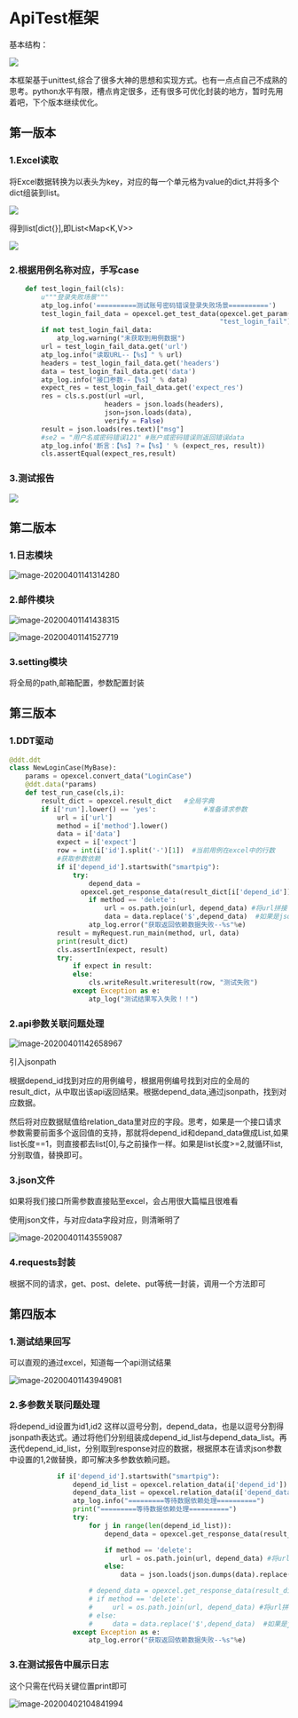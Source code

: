 # ApiTest框架

基本结构：



![](..\typora-user-images\image-20200401134808996.png)

本框架基于unittest,综合了很多大神的思想和实现方式。也有一点点自己不成熟的思考。python水平有限，槽点肯定很多，还有很多可优化封装的地方，暂时先用着吧，下个版本继续优化。

## 第一版本

### 1.Excel读取

将Excel数据转换为以表头为key，对应的每一个单元格为value的dict,并将多个dict组装到list。

![](C:\Users\jctong\AppData\Roaming\Typora\typora-user-images\image-20200401135826080.png)

得到list[dict{}],即List<Map<K,V>>

![](C:\Users\jctong\AppData\Roaming\Typora\typora-user-images\image-20200401140227046.png)

### 2.根据用例名称对应，手写case

```python
    def test_login_fail(cls):
        u"""登录失败场景"""
        atp_log.info('==========测试账号密码错误登录失败场景==========')
        test_login_fail_data = opexcel.get_test_data(opexcel.get_param("LoginCase"),
                                                     "test_login_fail")  #
        if not test_login_fail_data:
            atp_log.warning("未获取到用例数据")
        url = test_login_fail_data.get('url')
        atp_log.info("读取URL--【%s】" % url)
        headers = test_login_fail_data.get('headers')
        data = test_login_fail_data.get('data')
        atp_log.info("接口参数--【%s】" % data)
        expect_res = test_login_fail_data.get('expect_res')
        res = cls.s.post(url =url,
                        headers = json.loads(headers),
                        json=json.loads(data),
                        verify = False)
        result = json.loads(res.text)["msg"]
        #se2 = "用户名或密码错误121" #账户或密码错误则返回错误data
        atp_log.info('断言：【%s】？=【%s】' % (expect_res, result))
        cls.assertEqual(expect_res,result)
```

### 3.测试报告

![](C:\Users\jctong\AppData\Roaming\Typora\typora-user-images\image-20200401141643275.png)

## 第二版本

### 1.日志模块

![image-20200401141314280](C:\Users\jctong\AppData\Roaming\Typora\typora-user-images\image-20200401141314280.png)

### 2.邮件模块

![image-20200401141438315](C:\Users\jctong\AppData\Roaming\Typora\typora-user-images\image-20200401141438315.png)

![image-20200401141527719](C:\Users\jctong\AppData\Roaming\Typora\typora-user-images\image-20200401141527719.png)

### 3.setting模块

将全局的path,邮箱配置，参数配置封装

## 第三版本

### 1.DDT驱动

```python
@ddt.ddt
class NewLoginCase(MyBase):    
    params = opexcel.convert_data("LoginCase")    
    @ddt.data(*params)    
    def test_run_case(cls,i):        
        result_dict = opexcel.result_dict   #全局字典        
        if i['run'].lower() == 'yes':            #准备请求参数            
            url = i['url']            
            method = i['method'].lower()            
            data = i['data']            
            expect = i['expect']            
            row = int(i['id'].split('-')[1])  #当前用例在excel中的行数            
            #获取参数依赖            
            if i['depend_id'].startswith("smartpig"):                
                try:                    
                    depend_data = 
                  opexcel.get_response_data(result_dict[i['depend_id']],i['depend_data']) #获取依赖的返回数据                    
                	if method == 'delete':                        
                    	url = os.path.join(url, depend_data) #将url拼接                    					else:                        
                        data = data.replace('$',depend_data)  #如果是json中的依赖参数，就替换                 except Exception as e:                    
                    atp_log.error("获取返回依赖数据失败--%s"%e)            
            result = myRequest.run_main(method, url, data)            			 					result_dict[i['id']] = result #将返回结果添加到全局字典            
            print(result_dict)            
            cls.assertIn(expect, result)            
            try:                
                if expect in result:                    			  										cls.writeResult.writeresult(row, "测试通过")                
                else:                    
                    cls.writeResult.writeresult(row, "测试失败")            
                except Exception as e:                
                    atp_log("测试结果写入失败！！")
```

### 2.api参数关联问题处理

![image-20200401142658967](C:\Users\jctong\AppData\Roaming\Typora\typora-user-images\image-20200401142658967.png)

引入jsonpath

根据depend_id找到对应的用例编号，根据用例编号找到对应的全局的result_dict，从中取出该api返回结果。根据depend_data,通过jsonpath，找到对应数据。

然后将对应数据赋值给relation_data里对应的字段。思考，如果是一个接口请求参数需要前面多个返回值的支持，那就将depend_id和depand_data做成List,如果list长度==1，则直接都去list[0],与之前操作一样。如果是list长度>=2,就循环list,分别取值，替换即可。

### 3.json文件

如果将我们接口所需参数直接贴至excel，会占用很大篇幅且很难看

使用json文件，与对应data字段对应，则清晰明了

![image-20200401143559087](C:\Users\jctong\AppData\Roaming\Typora\typora-user-images\image-20200401143559087.png)

### 4.requests封装

根据不同的请求，get、post、delete、put等统一封装，调用一个方法即可

## 第四版本

### 1.测试结果回写

可以直观的通过excel，知道每一个api测试结果

![image-20200401143949081](C:\Users\jctong\AppData\Roaming\Typora\typora-user-images\image-20200401143949081.png)

### 2.多参数关联问题处理

将depend_id设置为id1,id2  这样以逗号分割，depend_data，也是以逗号分割得jsonpath表达式。通过将他们分别组装成depend_id_list与depend_data_list。再迭代depend_id_list，分别取到response对应的数据，根据原本在请求json参数中设置的$1,$2做替换，即可解决多参数依赖问题。

```python
            if i['depend_id'].startswith("smartpig"):
                depend_id_list = opexcel.relation_data(i['depend_id'])
                depend_data_list = opexcel.relation_data(i['depend_data'])
                atp_log.info("=========等待数据依赖处理==========")
                print("=========等待数据依赖处理==========")
                try:
                    for j in range(len(depend_id_list)):
                        depend_data = opexcel.get_response_data(result_dict[depend_id_list[j]],depend_data_list[j])   #获取到依赖接口返回的指定数据

                        if method == 'delete':
                            url = os.path.join(url, depend_data) #将url拼接
                        else:
                            data = json.loads(json.dumps(data).replace('$'+str(j+1),depend_data))  #以此替换json中的$1,$2.......

                    # depend_data = opexcel.get_response_data(result_dict[i['depend_id']],i['depend_data']) #获取依赖的返回数据
                    # if method == 'delete':
                    #     url = os.path.join(url, depend_data) #将url拼接
                    # else:
                    #     data = data.replace('$',depend_data)  #如果是json中的依赖参数，就替换
                except Exception as e:
                    atp_log.error("获取返回依赖数据失败--%s"%e)
```

### 3.在测试报告中展示日志

这个只需在代码关键位置print即可

![image-20200402104841994](C:\Users\jctong\AppData\Roaming\Typora\typora-user-images\image-20200402104841994.png)
